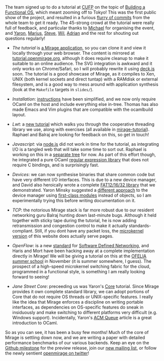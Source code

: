 The team signed up to do a tutorial at [CUFP](http://cufp.org) on the topic of [Building a Functional OS](http://cufp.org/conference/sessions/2011/t3-building-functional-os), which meant zooming off to Tokyo!  This was the first public show of the project, and resulted in a furious [flurry of commits](https://github.com/avsm/mirage/graphs/impact) from the whole team to get it ready. The 45-strong crowd at the tutorial were really full of feedback, and particular thanks to [Michael](http://www.deinprogramm.de/sperber/) for organising the event, and [Yaron](http://ocaml.janestreet.com/?q=blog/5), [Marius](http://monkey.org/~marius/), [Steve](https://twitter.com/#!/stevej), [Wil](https://twitter.com/wil), [Adrian](https://twitter.com/#!/adoemon) and the rest for shouting out questions regularly!

* *The tutorial* is [a Mirage application](http://github.com/avsm/mirage-tutorial), so you can clone it and view it locally through your web browser. The content is mirrored at [tutorial.openmirage.org](http://tutorial.openmirage.org), although it does require cleanup to make it suitable to an online audience. The SVG integration is awkward and it only works on Chrome/Safari, so I will probably rewrite it using [deck.js](http://imakewebthings.github.com/deck.js/) soon. The tutorial is a good showcase of Mirage, as it compiles to Xen, UNIX (both kernel sockets and direct tuntap) with a RAMdisk or external filesystem, and is a good way to mess around with application synthesis (look at the `Makefile` targets in `slides/`).

* *Installation*: [instructions](/wiki/install) have been simplified, and we now only require OCaml on the host and include everything else in-tree. Thomas has also made Emacs and Vim plugins that are compatible with the ocamlbuild layout.

* *Lwt*: a [new tutorial](/wiki/tutorial-lwt) which walks you through the cooperative threading library we use, along with exercises (all available in [mirage-tutorial](http://github.com/avsm/mirage-tutorial)). Raphael and Balraj are looking for feedback on this, so get in touch!

* *Javascript*: via [node.js](http://nodejs.org) did not work in time for the tutorial, as integrating I/O is a tangled web that will take some time to sort out. Raphael is working on this in a [separate tree](https://github.com/raphael-proust/nodejs_of_ocaml) for now.  As part of this effort though, he integrated a pure OCaml [regular expression library](/wiki/ocaml-regexp) that does not require C bindings, and is surprisingly fast.

* *Devices*: we can now synthesise binaries that share common code but have very different I/O interfaces. This is due to a new device manager, and David also heroically wrote a complete [FAT12/16/32 library](http://github.com/avsm/mirage/tree/master/lib/fs) that we demonstrated.  Yaron Minsky suggested a [different approach](https://gist.github.com/1245418) to the device manager using [first-class modules](http://caml.inria.fr/pub/docs/manual-ocaml/manual021.html#toc81) instead of objects, so I am experimentally trying this before writing documentation on it.

* *TCP*: the notorious Mirage stack is far more robust due to our resident networking guru Balraj hunting down last-minute bugs. Although it held together with sticky tape during the tutorial, he is now adding retransmission and congestion control to make it actually standards-compliant.  Still, if you dont have any packet loss, the [microkernel version](http://xen.openmirage.org/) of this website does actually serve pages.

* *OpenFlow*: is a new [standard](http://www.openflow.org/wk/index.php/OpenFlow_v1.0) for [Software Defined Networking](http://networkheresy.wordpress.com/), and Haris and Mort have been hacking away at a complete implementation directly in Mirage!  We will be giving a tutorial on this at the [OFELIA summer school](http://changeofelia.info.ucl.ac.be/) in November (it is summer somewhere, I guess). The prospect of a high-speed microkernel switching fabric for the cloud, programmed in a functional style, is something I am really looking forward to seeing!

* *Jane Street Core*: preceeding us was Yaron's [Core](http://cufp.org/conference/sessions/2011/t2-janestreets-ocaml-core-library) tutorial. Since Mirage provides it own complete standard library, we can adopt portions of Core that do not require OS threads or UNIX-specific features.  I really like the idea that Mirage enforces a discipline on writing portable interfaces, as dependencies on OS-specific features do sneak in insiduously and make switching to different platforms very difficult (e.g. Windows support). Incidentally, Yaron's [ACM Queue](http://queue.acm.org/detail.cfm?id=2038036&ref=fullrss) article is a great introduction to OCaml.

So as you can see, it has been a busy few months!  Much of the core of Mirage is settling down now, and we are writing a paper with detailed performance benchmarks of our various backends.  Keep an eye on the [Github milestone](https://github.com/avsm/mirage/issues?milestone=2&state=open) for the preview release, join our [new mailing list](https://lists.cam.ac.uk/mailman/listinfo/cl-mirage), or follow the newly sentient [openmirage on twitter](http://twitter.com/openmirage)!

